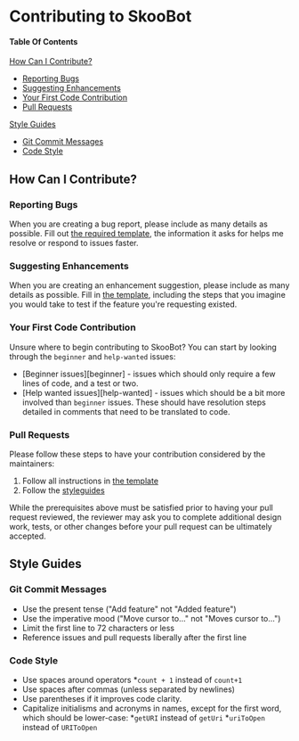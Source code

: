 
# Contributing to SkooBot

#### Table Of Contents

[How Can I Contribute?](#how-can-i-contribute)
  * [Reporting Bugs](#reporting-bugs)
  * [Suggesting Enhancements](#suggesting-enhancements)
  * [Your First Code Contribution](#your-first-code-contribution)
  * [Pull Requests](#pull-requests)

[Style Guides](#style-guides)
* [Git Commit Messages](#git-commit-messages)
* [Code Style](#code-style)

## How Can I Contribute?

### Reporting Bugs
When you are creating a bug report, please include as many details as possible. Fill out [the required template](ISSUE_TEMPLATE.md), the information it asks for helps me resolve or respond to issues faster.

### Suggesting Enhancements
When you are creating an enhancement suggestion, please include as many details as possible. Fill in [the template](ISSUE_TEMPLATE.md), including the steps that you imagine you would take to test if the feature you're requesting existed.

### Your First Code Contribution
Unsure where to begin contributing to SkooBot? You can start by looking through the `beginner` and `help-wanted` issues:

* [Beginner issues][beginner] - issues which should only require a few lines of code, and a test or two.
* [Help wanted issues][help-wanted] - issues which should be a bit more involved than `beginner` issues. These should have resolution steps detailed in comments that need to be translated to code.

### Pull Requests
Please follow these steps to have your contribution considered by the maintainers:

1. Follow all instructions in [the template](PULL_REQUEST_TEMPLATE.md)
2. Follow the [styleguides](#styleguides)

While the prerequisites above must be satisfied prior to having your pull request reviewed, the reviewer may ask you to complete additional design work, tests, or other changes before your pull request can be ultimately accepted.

## Style Guides

### Git Commit Messages
* Use the present tense ("Add feature" not "Added feature")
* Use the imperative mood ("Move cursor to..." not "Moves cursor to...")
* Limit the first line to 72 characters or less
* Reference issues and pull requests liberally after the first line

### Code Style
* Use spaces around operators
  *`count + 1` instead of `count+1`
* Use spaces after commas (unless separated by newlines)
* Use parentheses if it improves code clarity.
* Capitalize initialisms and acronyms in names, except for the first word, which should be lower-case:
  *`getURI` instead of `getUri`
  *`uriToOpen` instead of `URIToOpen`
